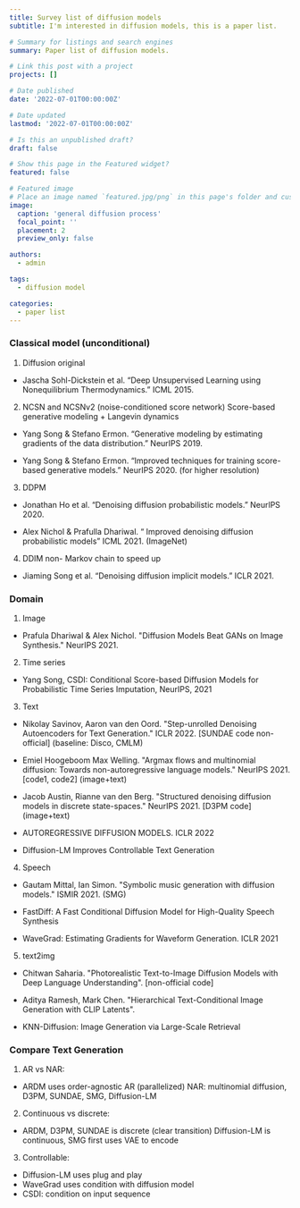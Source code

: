 ```yaml
---
title: Survey list of diffusion models
subtitle: I'm interested in diffusion models, this is a paper list.

# Summary for listings and search engines
summary: Paper list of diffusion models.

# Link this post with a project
projects: []

# Date published
date: '2022-07-01T00:00:00Z'

# Date updated
lastmod: '2022-07-01T00:00:00Z'

# Is this an unpublished draft?
draft: false

# Show this page in the Featured widget?
featured: false

# Featured image
# Place an image named `featured.jpg/png` in this page's folder and customize its options here.
image:
  caption: 'general diffusion process'
  focal_point: ''
  placement: 2
  preview_only: false

authors:
  - admin

tags:
  - diffusion model

categories:
  - paper list
---
```


### Classical model (unconditional)
1. Diffusion original 

- Jascha Sohl-Dickstein et al. “Deep Unsupervised Learning using Nonequilibrium Thermodynamics.” ICML 2015.

2. NCSN and NCSNv2 (noise-conditioned score network)
Score-based generative modeling + Langevin dynamics

- Yang Song & Stefano Ermon. “Generative modeling by estimating gradients of the data distribution.” NeurIPS 2019. 

- Yang Song & Stefano Ermon. “Improved techniques for training score-based generative models.” NeurIPS 2020.  (for higher resolution)

3. DDPM

- Jonathan Ho et al. “Denoising diffusion probabilistic models.” NeurlPS 2020. 

- Alex Nichol & Prafulla Dhariwal. “ Improved denoising diffusion probabilistic models” ICML 2021.  (ImageNet)

4. DDIM non- Markov chain to speed up

-  Jiaming Song et al. “Denoising diffusion implicit models.” ICLR 2021. 

### Domain
1. Image

- Prafula Dhariwal & Alex Nichol. "Diffusion Models Beat GANs on Image Synthesis." NeurIPS 2021. 

2. Time series

- Yang Song, CSDI: Conditional Score-based Diffusion Models for Probabilistic Time Series Imputation, NeurIPS, 2021

3. Text

- Nikolay Savinov, Aaron van den Oord. "Step-unrolled Denoising Autoencoders for Text Generation." ICLR 2022. [SUNDAE code non-official] (baseline: Disco, CMLM)

- Emiel Hoogeboom Max Welling. "Argmax flows and multinomial diffusion: Towards non-autoregressive language models." NeurIPS 2021. [code1, code2] (image+text)

- Jacob Austin, Rianne van den Berg. "Structured denoising diffusion models in discrete state-spaces." NeurIPS 2021. [D3PM code] (image+text)

- AUTOREGRESSIVE DIFFUSION MODELS. ICLR 2022 

- Diffusion-LM Improves Controllable Text Generation

4. Speech

- Gautam Mittal, Ian Simon. "Symbolic music generation with diffusion models." ISMIR 2021.  (SMG)

- FastDiff: A Fast Conditional Diffusion Model for High-Quality Speech Synthesis 

- WaveGrad: Estimating Gradients for Waveform Generation. ICLR 2021 

5. text2img

- Chitwan Saharia. "Photorealistic Text-to-Image Diffusion Models with Deep Language Understanding". [non-official code]

- Aditya Ramesh, Mark Chen. "Hierarchical Text-Conditional Image Generation with CLIP Latents".  

- KNN-Diffusion: Image Generation via Large-Scale Retrieval 

### Compare Text Generation

1. AR vs NAR: 

- ARDM uses order-agnostic AR (parallelized)
NAR: multinomial diffusion, D3PM, SUNDAE, SMG, Diffusion-LM

2. Continuous vs discrete: 

- ARDM, D3PM, SUNDAE is discrete (clear transition)
Diffusion-LM is continuous, SMG first uses VAE to encode

3. Controllable: 

- Diffusion-LM uses plug and play
- WaveGrad uses condition with diffusion model
- CSDI: condition on input sequence